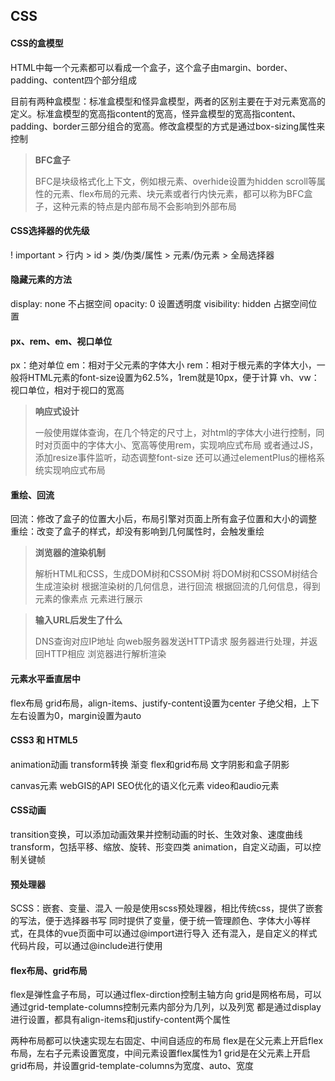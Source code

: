 ## CSS
#### CSS的盒模型
HTML中每一个元素都可以看成一个盒子，这个盒子由margin、border、padding、content四个部分组成

目前有两种盒模型：标准盒模型和怪异盒模型，两者的区别主要在于对元素宽高的定义。标准盒模型的宽高指content的宽高，怪异盒模型的宽高指content、padding、border三部分组合的宽高。修改盒模型的方式是通过box-sizing属性来控制

>**BFC盒子**
>
>BFC是块级格式化上下文，例如根元素、overhide设置为hidden scroll等属性的元素、flex布局的元素、块元素或者行内快元素，都可以称为BFC盒子，这种元素的特点是内部布局不会影响到外部布局

#### CSS选择器的优先级
! important > 行内 > id > 类/伪类/属性 > 元素/伪元素 > 全局选择器
 
#### 隐藏元素的方法
display: none 不占据空间
opacity: 0  设置透明度
visibility: hidden  占据空间位置

#### px、rem、em、视口单位
px：绝对单位
em：相对于父元素的字体大小
rem：相对于根元素的字体大小，一般将HTML元素的font-size设置为62.5%，1rem就是10px，便于计算
vh、vw：视口单位，相对于视口的宽高

> **响应式设计**
>
> 一般使用媒体查询，在几个特定的尺寸上，对html的字体大小进行控制，同时对页面中的字体大小、宽高等使用rem，实现响应式布局
> 或者通过JS，添加resize事件监听，动态调整font-size
> 还可以通过elementPlus的栅格系统实现响应式布局

#### 重绘、回流
回流：修改了盒子的位置大小后，布局引擎对页面上所有盒子位置和大小的调整
重绘：改变了盒子的样式，却没有影响到几何属性时，会触发重绘

> **浏览器的渲染机制**
> 
> 解析HTML和CSS，生成DOM树和CSSOM树
> 将DOM树和CSSOM树结合生成渲染树
> 根据渲染树的几何信息，进行回流
> 根据回流的几何信息，得到元素的像素点
> 元素进行展示

>**输入URL后发生了什么**
>
>DNS查询对应IP地址
>向web服务器发送HTTP请求
>服务器进行处理，并返回HTTP相应
>浏览器进行解析渲染

#### 元素水平垂直居中
flex布局
grid布局，align-items、justify-content设置为center
子绝父相，上下左右设置为0，margin设置为auto

#### CSS3 和 HTML5
animation动画
transform转换
渐变
flex和grid布局
文字阴影和盒子阴影

canvas元素
webGIS的API
SEO优化的语义化元素
video和audio元素

#### CSS动画
transition变换，可以添加动画效果并控制动画的时长、生效对象、速度曲线
transform，包括平移、缩放、旋转、形变四类
animation，自定义动画，可以控制关键帧

#### 预处理器
SCSS：嵌套、变量、混入
	一般是使用scss预处理器，相比传统css，提供了嵌套的写法，便于选择器书写
	同时提供了变量，便于统一管理颜色、字体大小等样式，在具体的vue页面中可以通过@import进行导入
	还有混入，是自定义的样式代码片段，可以通过@include进行使用

#### flex布局、grid布局
flex是弹性盒子布局，可以通过flex-dirction控制主轴方向
grid是网格布局，可以通过grid-template-columns控制元素内部分为几列，以及列宽
都是通过display进行设置，都具有align-items和justify-content两个属性

两种布局都可以快速实现左右固定、中间自适应的布局
flex是在父元素上开启flex布局，左右子元素设置宽度，中间元素设置flex属性为1
grid是在父元素上开启grid布局，并设置grid-template-columns为宽度、auto、宽度
